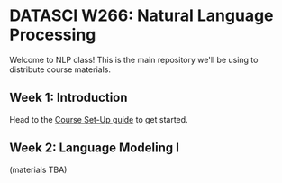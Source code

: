 # DATASCI W266: Natural Language Processing

Welcome to NLP class! This is the main repository we'll be using to distribute 
course materials.

## Week 1: Introduction

Head to the [Course Set-Up guide](week1/Course%20Set-Up.ipynb) to get started.

## Week 2: Language Modeling I

(materials TBA)
